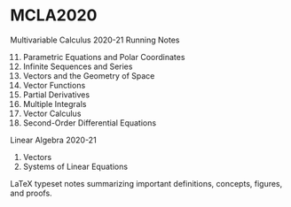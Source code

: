 # MCLA2020
Multivariable Calculus 2020-21
Running Notes

11. Parametric Equations and Polar Coordinates
12. Infinite Sequences and Series
13. Vectors and the Geometry of Space
14. Vector Functions
15. Partial Derivatives
16. Multiple Integrals
17. Vector Calculus
18. Second-Order Differential Equations

Linear Algebra 2020-21

1. Vectors
2. Systems of Linear Equations

LaTeX typeset notes summarizing important definitions, concepts, figures, and proofs.
